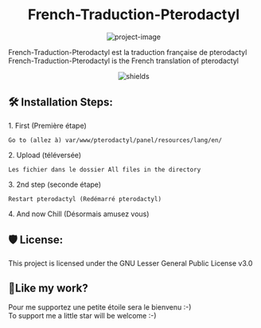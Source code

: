 <h1 align="center" id="title">French-Traduction-Pterodactyl</h1>

<p align="center"><img src="https://socialify.git.ci/Snipeur060/French-Traduction-Pterodactyl/image?description=1&amp;descriptionEditable=Ajout%20de%20la%20traduction%20fran%C3%A7aise%20au%20Panel%20Pterodactyl%20(Fini%20%C3%A0%20100%25)&amp;font=Source%20Code%20Pro&amp;forks=1&amp;language=1&amp;name=1&amp;owner=1&amp;pattern=Circuit%20Board&amp;stargazers=1&amp;theme=Dark" alt="project-image"></p>

<p id="description">French-Traduction-Pterodactyl est la traduction française de pterodactyl French-Traduction-Pterodactyl is the French translation of pterodactyl</p>

<p align="center"><img src="https://img.shields.io/badge/PHP-white?style=for-the-badge&amp;logo=php&amp;logoColor=blue" alt="shields"></p>

<h2>🛠️ Installation Steps:</h2>

<p>1. First (Première étape)</p>

```
Go to (allez à) var/www/pterodactyl/panel/resources/lang/en/
```

<p>2. Upload (téléversée)</p>

```
Les fichier dans le dossier All files in the directory
```

<p>3. 2nd step (seconde étape)</p>

```
Restart pterodactyl (Redémarré pterodactyl)
```

<p>4. And now Chill (Désormais amusez vous)</p>

<h2>🛡️ License:</h2>

This project is licensed under the GNU Lesser General Public License v3.0

<h2>💖Like my work?</h2>

Pour me supportez une petite étoile sera le bienvenu :-)  
To support me a little star will be welcome :-)
